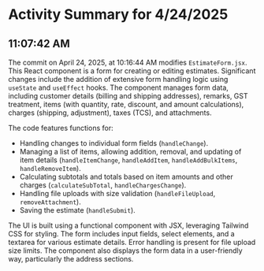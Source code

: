 # Activity Summary for 4/24/2025

## 11:07:42 AM
The commit on April 24, 2025, at 10:16:44 AM modifies `EstimateForm.jsx`.  This React component is a form for creating or editing estimates.  Significant changes include the addition of extensive form handling logic using `useState` and `useEffect` hooks. The component manages form data, including customer details (billing and shipping addresses), remarks, GST treatment, items (with quantity, rate, discount, and amount calculations), charges (shipping, adjustment), taxes (TCS), and attachments.  

The code features functions for:

*   Handling changes to individual form fields (`handleChange`).
*   Managing a list of items, allowing addition, removal, and updating of item details (`handleItemChange`, `handleAddItem`, `handleAddBulkItems`, `handleRemoveItem`).
*   Calculating subtotals and totals based on item amounts and other charges (`calculateSubTotal`, `handleChargesChange`).
*   Handling file uploads with size validation (`handleFileUpload`, `removeAttachment`).
*   Saving the estimate (`handleSubmit`).

The UI is built using a functional component with JSX, leveraging Tailwind CSS for styling. The form includes input fields, select elements, and a textarea for various estimate details.  Error handling is present for file upload size limits.  The component also displays the form data in a user-friendly way, particularly the address sections.
